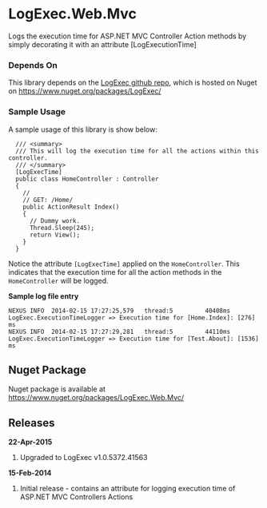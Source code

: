 LogExec.Web.Mvc
===============

Logs the execution time for ASP.NET MVC Controller Action methods by simply decorating it with an attribute [LogExecutionTime]

### Depends On
This library depends on the [LogExec github repo](https://github.com/chai-deshpande/LogExec), which is hosted on Nuget on https://www.nuget.org/packages/LogExec/

### Sample Usage
A sample usage of this library is show below:
```
  /// <summary>
  /// This will log the execution time for all the actions within this controller.
  /// </summary>
  [LogExecTime]
  public class HomeController : Controller
  {
    //
    // GET: /Home/
    public ActionResult Index()
    {
      // Dummy work.
      Thread.Sleep(245);
      return View();
    }
  }
```

Notice the attribute `[LogExecTime]` applied on the `HomeController`. This indicates that the execution time for all the action methods in the `HomeController` will be logged.

**Sample log file entry**
```
NEXUS INFO  2014-02-15 17:27:25,579   thread:5         40408ms LogExec.ExecutionTimeLogger => Execution time for [Home.Index]: [276] ms
NEXUS INFO  2014-02-15 17:27:29,281   thread:5         44110ms LogExec.ExecutionTimeLogger => Execution time for [Test.About]: [1536] ms
```
## Nuget Package
Nuget package is available at https://www.nuget.org/packages/LogExec.Web.Mvc/

## Releases
**22-Apr-2015**
  1. Upgraded to LogExec v1.0.5372.41563
  
**15-Feb-2014**
  1. Initial release - contains an attribute for logging execution time of ASP.NET MVC Controllers Actions